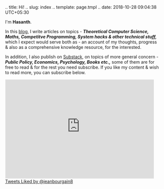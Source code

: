 .. title: Hi!
.. slug: index
.. template: page.tmpl
.. date: 2018-10-28 09:04:38 UTC+05:30

I'm **Hasanth**.

In this [blog](https://jeanbourgain8.github.io/), I write articles on topics - ***Theoretical Computer Science, Maths, Competitve Programming, System hacks & other technical stuff,*** which I expect would serve both as - an account of my thoughts, progress & also as a comprehensive knowledge resource, for the interested. 

In addition, I also publish on [Substack](https://jeanbourgain8.substack.com/), on topics of more general concern - ***Public Policy, Economics, Psychology, Books etc.,*** some of them are for free to read & for the rest you need subscribe. If you like my content & wish to read more, you can subscribe below. 

<div class="row">
	<div class="col-md-8"><iframe src="https://jeanbourgain8.substack.com/embed" width="480" height="320" style="border:1px solid #EEE; background:white;" frameborder="0" scrolling="no"></iframe></div>
	<div class="col-md-4"><a class="twitter-timeline" data-height="350" href="https://twitter.com/jeanbourgain8/likes?ref_src=twsrc%5Etfw">Tweets Liked by @jeanbourgain8</a></div>
</div>












